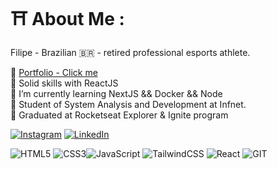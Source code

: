 # ⛩️ About Me :
 Filipe - Brazilian 🇧🇷 - retired professional esports athlete. <br>

🎐 <a href="https://filipe-portfolio-five.vercel.app/" target="_blank"> Portfolio - Click me </a> <br>
🥷 Solid skills with ReactJS </br>
🍵 I’m currently learning NextJS && Docker && Node <br>
🏯 Student of System Analysis and Development at Infnet.<br>
🌸 Graduated at Rocketseat Explorer & Ignite program <br>

[![Instagram](https://img.shields.io/badge/Instagram-%23E4405F.svg?logo=Instagram&logoColor=white)](https://instagram.com/filipezzo) [![LinkedIn](https://img.shields.io/badge/LinkedIn-%230077B5.svg?logo=linkedin&logoColor=white)](https://www.linkedin.com/in/fiavanzzo/) 

![HTML5](https://img.shields.io/badge/html5-%23E34F26.svg?style=for-the-badge&logo=html5&logoColor=white) ![CSS3](https://img.shields.io/badge/css3-%231572B6.svg?style=for-the-badge&logo=css3&logoColor=white)![JavaScript](https://img.shields.io/badge/javascript-%23323330.svg?style=for-the-badge&logo=javascript&logoColor=%23F7DF1E) ![TailwindCSS](https://img.shields.io/badge/tailwindcss-%2338B2AC.svg?style=for-the-badge&logo=tailwind-css&logoColor=white)  ![React](https://img.shields.io/badge/react-%2320232a.svg?style=for-the-badge&logo=react&logoColor=%2361DAFB)
 ![GIT](https://img.shields.io/badge/Git-fc6d26?style=for-the-badge&logo=git&logoColor=white)  


